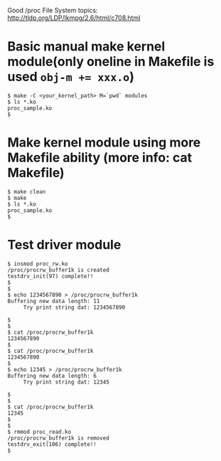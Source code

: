 Good /proc File System topics: http://tldp.org/LDP/lkmpg/2.6/html/c708.html

# Basic manual make kernel module(only oneline in Makefile is used `obj-m += xxx.o`)  
```
$ make -C <your_kernel_path> M=`pwd` modules
$ ls *.ko
proc_sample.ko
$
```

# Make kernel module using more Makefile ability (more info: cat Makefile)
```
$ make clean
$ make
$ ls *.ko
proc_sample.ko
$
```

# Test driver module
```
$ insmod proc_rw.ko 
/proc/procrw_buffer1k is created
testdrv_init(97) complete!!
$
$
$ echo 1234567890 > /proc/procrw_buffer1k 
Buffering new data length: 11
     Try print string dat: 1234567890

$ 
$ 
$ cat /proc/procrw_buffer1k 
1234567890
$
$ cat /proc/procrw_buffer1k 
1234567890
$
$ echo 12345 > /proc/procrw_buffer1k 
Buffering new data length: 6
     Try print string dat: 12345

$
$
$ cat /proc/procrw_buffer1k 
12345
$
$
$ rmmod proc_read.ko 
/proc/procrw_buffer1k is removed
testdrv_exit(106) complete!!
$
```




